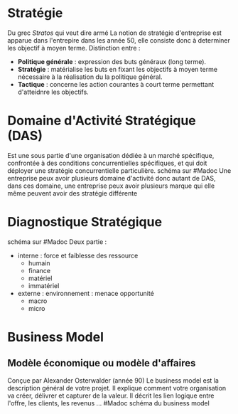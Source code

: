 # Stratégie
Du grec *Stratos* qui veut dire armé
La notion de stratégie d'entreprise est apparue dans l'entrepire dans les année 50, elle consiste donc à determiner les objectif à moyen terme.
Distinction entre : 
- **Politique générale** : expression des buts généraux (long terme).
- **Stratégie** : matérialise les buts en fixant les objectifs à moyen terme nécessaire à la réalisation du la politique général.
- **Tactique** : concerne les action courantes à court terme permettant d'atteidnre les objectifs.
# Domaine d'Activité Stratégique (DAS)
Est une sous partie d'une organisation dédiée à un marché spécifique, confrontée à des conditions concurrentielles spécifiques, et qui doit déployer une stratégie concurrentielle particulière.
schéma sur #Madoc Une entreprise peux avoir plusieurs domaine d'activité donc autant de DAS, dans ces domaine, une entreprise peux avoir plusieurs marque qui elle même peuvent avoir des stratégie différente
# Diagnostique Stratégique
schéma sur #Madoc
Deux partie : 
- interne : force et faiblesse des ressource
	- humain
	- finance 
	- matériel
	- immatériel
- externe : environnement : menace opportunité
	- macro
	- micro
# Business Model
## Modèle économique ou modèle d'affaires
Conçue par Alexander Osterwalder (année 90)
Le business model est la description général de votre projet. Il explique comment votre organisation va créer, délivrer et capturer de la valeur. Il décrit les lien logique entre l'offre, les clients, les revenus ...
#Madoc schéma du business model